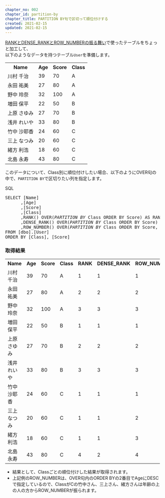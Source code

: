```yaml
---
chapter_no: 002
chapter_id: partition-by
chapter_title: PARTITION BY句で区切って順位付けする
created: 2021-02-15
updated: 2021-02-15
---
```

[RANKとDENSE_RANKとROW_NUMBERの振る舞い](#behavior)で使ったテーブルをちょっと加工して、  
以下のようなデータを持つテーブル`User`を準備します。

<table class="normal">
	<tr>
		<th>Name</th>
		<th>Age</th>
		<th>Score</th>
		<th>Class</th>
	</tr>
	<tr>
		<td>川村 千治</td>
		<td>39</td>
		<td>70</td>
		<td>A</td>
	</tr>
	<tr>
		<td>永田 祐美</td>
		<td>27</td>
		<td>80</td>
		<td>A</td>
	</tr>
	<tr>
		<td>野中 玲奈</td>
		<td>32</td>
		<td>100</td>
		<td>A</td>
	</tr>
	<tr>
		<td>増田 保平</td>
		<td>22</td>
		<td>50</td>
		<td>B</td>
	</tr>
	<tr>
		<td>上原 さゆみ</td>
		<td>27</td>
		<td>70</td>
		<td>B</td>
	</tr>
	<tr>
		<td>浅井 れいや</td>
		<td>33</td>
		<td>80</td>
		<td>B</td>
	</tr>
	<tr>
		<td>竹中 沙耶香</td>
		<td>24</td>
		<td>60</td>
		<td>C</td>
	</tr>
	<tr>
		<td>三上 なつみ</td>
		<td>20</td>
		<td>60</td>
		<td>C</td>
	</tr>
	<tr>
		<td>緒方 利浩</td>
		<td>18</td>
		<td>60</td>
		<td>C</td>
	</tr>
	<tr>
		<td>北島 永寿</td>
		<td>43</td>
		<td>80</td>
		<td>C</td>
	</tr>
</table>

このデータについて、Class別に順位付けしたい場合、以下のようにOVER句の中で、`PARTITION BY`で区切りたい列を指定します。

<div class="code-box">
<div class="title">SQL</div>
<pre>
SELECT [Name]
      ,[Age]
      ,[Score]
      ,[Class]
      ,RANK() OVER(<em>PARTITION BY</em> Class ORDER BY Score) AS RANK
      ,DENSE_RANK() OVER(<em>PARTITION BY</em> Class ORDER BY Score) AS DENSE_RANK
      ,ROW_NUMBER() OVER(<em>PARTITION BY</em> Class ORDER BY Score, Age DESC) AS ROW_NUMBER
FROM [dbo].[User]
ORDER BY [Class], [Score]
</pre>
</div>

### 取得結果
<table class="normal">
	<tr>
		<th>Name</th>
		<th>Age</th>
		<th>Score</th>
		<th>Class</th>
		<th>RANK</th>
		<th>DENSE_RANK</th>
		<th>ROW_NUMBER</th>
	</tr>
	<tr>
		<td>川村 千治</td>
		<td>39</td>
		<td>70</td>
		<td>A</td>
		<td>1</td>
		<td>1</td>
		<td>1</td>
	</tr>
	<tr>
		<td>永田 祐美</td>
		<td>27</td>
		<td>80</td>
		<td>A</td>
		<td>2</td>
		<td>2</td>
		<td>2</td>
	</tr>
	<tr>
		<td>野中 玲奈</td>
		<td>32</td>
		<td>100</td>
		<td>A</td>
		<td>3</td>
		<td>3</td>
		<td>3</td>
	</tr>
	<tr>
		<td>増田 保平</td>
		<td>22</td>
		<td>50</td>
		<td>B</td>
		<td>1</td>
		<td>1</td>
		<td>1</td>
	</tr>
	<tr>
		<td>上原 さゆみ</td>
		<td>27</td>
		<td>70</td>
		<td>B</td>
		<td>2</td>
		<td>2</td>
		<td>2</td>
	</tr>
	<tr>
		<td>浅井 れいや</td>
		<td>33</td>
		<td>80</td>
		<td>B</td>
		<td>3</td>
		<td>3</td>
		<td>3</td>
	</tr>
	<tr>
		<td>竹中 沙耶香</td>
		<td>24</td>
		<td>60</td>
		<td>C</td>
		<td>1</td>
		<td>1</td>
		<td>1</td>
	</tr>
	<tr>
		<td>三上 なつみ</td>
		<td>20</td>
		<td>60</td>
		<td>C</td>
		<td>1</td>
		<td>1</td>
		<td>2</td>
	</tr>
	<tr>
		<td>緒方 利浩</td>
		<td>18</td>
		<td>60</td>
		<td>C</td>
		<td>1</td>
		<td>1</td>
		<td>3</td>
	</tr>
	<tr>
		<td>北島 永寿</td>
		<td>43</td>
		<td>80</td>
		<td>C</td>
		<td>4</td>
		<td>2</td>
		<td>4</td>
	</tr>
</table>

- 結果として、Classごとの順位付けした結果が取得されます。
- 上記例のROW_NUMBERは、OVER句内のORDER BYの2番目でAgeにDESCで指定しているので、ClassがCの竹中さん、三上さん、緒方さんは年齢の上の人の方からROW_NUMBERが振られます。
